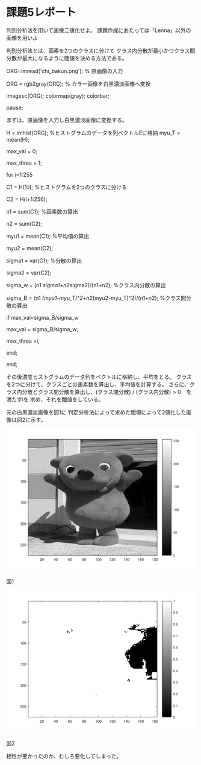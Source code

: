 ﻿# 課題5レポート

判別分析法を用いて画像二値化せよ。
課題作成にあたっては「Lenna」以外の画像を用いよ

判別分析法とは、画素を2つのクラスに分けて
クラス内分散が最小かつクラス間分散が最大になるように閾値を決める方法である。

ORG=imread('chi_bakun.png'); % 原画像の入力

ORG = rgb2gray(ORG); % カラー画像を白黒濃淡画像へ変換

imagesc(ORG); colormap(gray); colorbar;

pause;

まずは、原画像を入力し白黒濃淡画像に変換する。

H = imhist(ORG); %ヒストグラムのデータを列ベクトルEに格納
myu_T = mean(H);

max_val = 0;

max_thres = 1;

for i=1:255

C1 = H(1:i); %ヒストグラムを2つのクラスに分ける

C2 = H(i+1:256);

n1 = sum(C1); %画素数の算出

n2 = sum(C2);

myu1 = mean(C1); %平均値の算出

myu2 = mean(C2);

sigma1 = var(C1); %分散の算出

sigma2 = var(C2);

sigma_w = (n1 *sigma1+n2*sigma2)/(n1+n2); %クラス内分散の算出

sigma_B = (n1 *(myu1-myu_T)^2+n2*(myu2-myu_T)^2)/(n1+n2); %クラス間分散の算出

if max_val<sigma_B/sigma_w

max_val = sigma_B/sigma_w;

max_thres =i;

end;

end;

その後濃度ヒストグラムのデータ列をベクトルに格納し、平均をとる。
クラスを2つに分けて、クラスごとの画素数を算出し、平均値を計算する。
さらに、クラス内分散とクラス間分散を算出し、(クラス間分散) / (クラス内分散) > 0　を満たすiを
求め、それを閾値をしている。

元の白黒濃淡画像を図1に
判定分析法によって求めた閾値によって2値化した画像は図2に示す。

![原画像](https://github.com/chi-bakun/Image-Processing-Technology-Reports/blob/master/image/kadai5/kadai5_1.png)

図1

![原画像](https://github.com/chi-bakun/Image-Processing-Technology-Reports/blob/master/image/kadai5/kadai5_2.png)

図2

相性が悪かったのか、むしろ悪化してしまった。